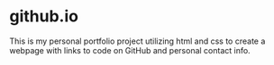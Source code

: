 # github.io
This is my personal portfolio project utilizing html and css to create a webpage with links to code on GitHub and personal contact info. 

